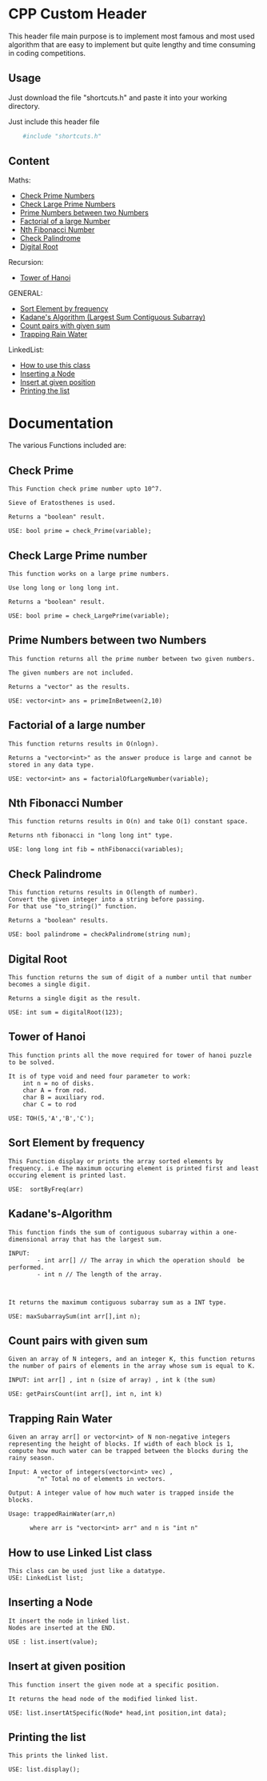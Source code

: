 
# CPP Custom Header

This header file main purpose is to implement most famous and most used algorithm that are easy to implement but quite lengthy and time consuming in coding competitions.




## Usage

Just download the file "shortcuts.h" and paste it into your working directory.

Just include this header file

```bash
    #include "shortcuts.h"
```
    
## Content

Maths:

- [Check Prime Numbers](#Check-Prime)
- [Check Large Prime Numbers](#Check-Large-Prime-number)
- [Prime Numbers between two Numbers](#Prime-Numbers-between-two-Numbers)
- [Factorial of a large Number](#Factorial-of-a-large-number)
- [Nth Fibonacci Number](#Nth-Fibonacci-Number)
- [Check Palindrome](#Check-Palindrome)
- [Digital Root](#Digital-Root)


Recursion:

- [Tower of Hanoi](#Tower-of-Hanoi)

GENERAL:

- [Sort Element by frequency](#Sort-Element-by-frequency)
- [Kadane's Algorithm (Largest Sum Contiguous  Subarray)](#Kadane's-Algorithm)
- [Count pairs with given sum](#Count-pairs-with-given-sum)
- [Trapping Rain Water](#Trapping-Rain-Water)

LinkedList:

- [How to use this class](#How-to-use-this-class)
- [Inserting a Node](#Inserting-a-Node)
- [Insert at given position](#Insert-at-given-position)
- [Printing the list](#Printing-the-list)



# Documentation

The various Functions included are:

## Check Prime 
    
    This Function check prime number upto 10^7.

    Sieve of Eratosthenes is used.
    
    Returns a "boolean" result.
    
    USE: bool prime = check_Prime(variable);

## Check Large Prime number

    This function works on a large prime numbers.

    Use long long or long long int. 

    Returns a "boolean" result.

    USE: bool prime = check_LargePrime(variable);

## Prime Numbers between two Numbers

    This function returns all the prime number between two given numbers.

    The given numbers are not included.

    Returns a "vector" as the results.

    USE: vector<int> ans = primeInBetween(2,10)

## Factorial of a large number

    This function returns results in O(nlogn).

    Returns a "vector<int>" as the answer produce is large and cannot be stored in any data type.

    USE: vector<int> ans = factorialOfLargeNumber(variable);

## Nth Fibonacci Number

    This function returns results in O(n) and take O(1) constant space.

    Returns nth fibonacci in "long long int" type.

    USE: long long int fib = nthFibonacci(variables);

## Check Palindrome
    This function returns results in O(length of number).
    Convert the given integer into a string before passing.
    For that use "to_string()" function.

    Returns a "boolean" results.

    USE: bool palindrome = checkPalindrome(string num);

## Digital Root
    This function returns the sum of digit of a number until that number becomes a single digit.

    Returns a single digit as the result.

    USE: int sum = digitalRoot(123);

## Tower of Hanoi
    This function prints all the move required for tower of hanoi puzzle to be solved.

    It is of type void and need four parameter to work:
        int n = no of disks.
        char A = from rod.
        char B = auxiliary rod.
        char C = to rod

    USE: TOH(5,'A','B','C'); 

## Sort Element by frequency
    This Function display or prints the array sorted elements by frequency. i.e The maximum occuring element is printed first and least occuring element is printed last.

    USE:  sortByFreq(arr)

## Kadane's-Algorithm
    This function finds the sum of contiguous subarray within a one-dimensional array that has the largest sum.

    INPUT: 
            - int arr[] // The array in which the operation should  be performed.
            - int n // The length of the array.



    It returns the maximum contiguous subarray sum as a INT type.

    USE: maxSubarraySum(int arr[],int n);

## Count pairs with given sum
    Given an array of N integers, and an integer K, this function returns the number of pairs of elements in the array whose sum is equal to K.

    INPUT: int arr[] , int n (size of array) , int k (the sum)

    USE: getPairsCount(int arr[], int n, int k)


## Trapping Rain Water
    Given an array arr[] or vector<int> of N non-negative integers representing the height of blocks. If width of each block is 1, compute how much water can be trapped between the blocks during the rainy season.

    Input: A vector of integers(vector<int> vec) , 
            "n" Total no of elements in vectors.

    Output: A integer value of how much water is trapped inside the blocks.    

    Usage: trappedRainWater(arr,n)

          where arr is "vector<int> arr" and n is "int n"


## How to use Linked List class
    This class can be used just like a datatype.
    USE: LinkedList list;

## Inserting a Node
    It insert the node in linked list.
    Nodes are inserted at the END.

    USE : list.insert(value);
    
## Insert at given position
    This function insert the given node at a specific position.

    It returns the head node of the modified linked list.

    USE: list.insertAtSpecific(Node* head,int position,int data);     

## Printing the list
    This prints the linked list.

    USE: list.display();   

                      





    
    
